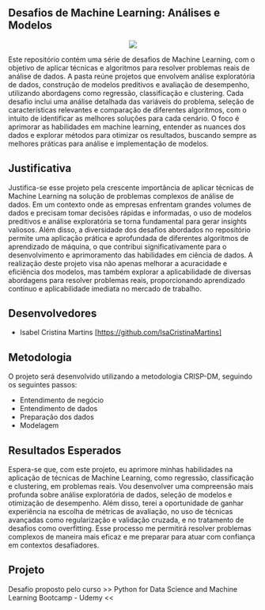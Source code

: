 ## Desafios de Machine Learning: Análises e Modelos

<p align="center">
  <img src="https://assets.dio.me/qc5KPp_XDOP596YsVKMAe8vmSDkponJewj0TdKp-XUk/f:webp/q:80/L2FydGljbGVzL2NvdmVyL2Y3NmY4YWU3LWY1NzYtNDA4ZC1hZjNiLThlNDM4YmQ4OGY1ZS5wbmc" alt=" " />
</p>

Este repositório contém uma série de desafios de Machine Learning, com o objetivo de aplicar técnicas e algoritmos para resolver problemas reais de análise de dados. A pasta reúne projetos que envolvem análise exploratória de dados, construção de modelos preditivos e avaliação de desempenho, utilizando abordagens como regressão, classificação e clustering. Cada desafio inclui uma análise detalhada das variáveis do problema, seleção de características relevantes e comparação de diferentes algoritmos, com o intuito de identificar as melhores soluções para cada cenário. O foco é aprimorar as habilidades em machine learning, entender as nuances dos dados e explorar métodos para otimizar os resultados, buscando sempre as melhores práticas para análise e implementação de modelos.

## Justificativa

Justifica-se esse projeto pela crescente importância de aplicar técnicas de Machine Learning na solução de problemas complexos de análise de dados. Em um contexto onde as empresas enfrentam grandes volumes de dados e precisam tomar decisões rápidas e informadas, o uso de modelos preditivos e análise exploratória se torna fundamental para gerar insights valiosos. Além disso, a diversidade dos desafios abordados no repositório permite uma aplicação prática e aprofundada de diferentes algoritmos de aprendizado de máquina, o que contribui significativamente para o desenvolvimento e aprimoramento das habilidades em ciência de dados. A realização deste projeto visa não apenas melhorar a acuracidade e eficiência dos modelos, mas também explorar a aplicabilidade de diversas abordagens para resolver problemas reais, proporcionando aprendizado contínuo e aplicabilidade imediata no mercado de trabalho.

## Desenvolvedores

- Isabel Cristina Martins [https://github.com/IsaCristinaMartins]

## Metodologia

O projeto será desenvolvido utilizando a metodologia CRISP-DM, seguindo os seguintes passos:

<div align = " ">

- Entendimento de negócio
- Entendimento de dados
- Preparação dos dados
- Modelagem

</div>

## Resultados Esperados

Espera-se que, com este projeto, eu aprimore minhas habilidades na aplicação de técnicas de Machine Learning, como regressão, classificação e clustering, em problemas reais. Vou desenvolver uma compreensão mais profunda sobre análise exploratória de dados, seleção de modelos e otimização de desempenho. Além disso, terei a oportunidade de ganhar experiência na escolha de métricas de avaliação, no uso de técnicas avançadas como regularização e validação cruzada, e no tratamento de desafios como overfitting. Esse processo me permitirá resolver problemas complexos de maneira mais eficaz e me preparar para atuar com confiança em contextos desafiadores.


## Projeto 

Desafio proposto pelo curso >> Python for Data Science and Machine Learning Bootcamp  -  Udemy <<


